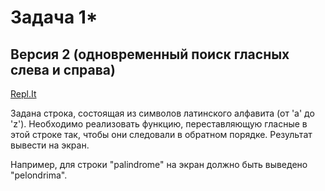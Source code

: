 # Задача 1*
## Версия 2 (одновременный поиск гласных слева и справа)
[Repl.It](https://repl.it/@ArthurKhazbs/WinterJavaTask-1X-V2)

Задана строка, состоящая из символов латинского алфавита (от 'a' до 'z'). Необходимо реализовать функцию, переставляющую гласные в этой строке так, чтобы они следовали в обратном порядке. Результат вывести на экран.

Например, для строки "palindrome" на экран должно быть выведено "pelondrima".

